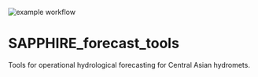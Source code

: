 ![example workflow](https://github.com/hydrosolutions/SAPPHIRE_Forecast_Tools/actions/workflows/main.yml/badge.svg)

# SAPPHIRE_forecast_tools
 Tools for operational hydrological forecasting for Central Asian hydromets.
